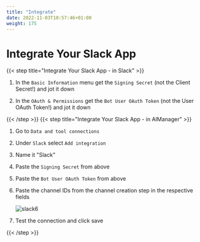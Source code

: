 ```yaml
---
title: "Integrate"
date: 2022-11-03T10:57:46+01:00
weight: 175
---
```


# Integrate Your Slack App

{{< step title="Integrate Your Slack App - in Slack" >}}




1. In the `Basic Information` menu get the `Signing Secret` (not the Client Secret!) and jot it down

3. In the `OAuth & Permissions` get the `Bot User OAuth Token` (not the User OAuth Token!) and jot it down



{{< /step >}}
{{< step title="Integrate Your Slack App - in AIManager" >}}




1. Go to `Data and tool connections`
5. Under `Slack` select `Add integration`
6. Name it "Slack"
7. Paste the `Signing Secret` from above
8. Paste the `Bot User OAuth Token` from above
9. Paste the channel IDs from the channel creation step in the respective fields

	![slack6](/cp4waiops-training/pics/slack/slack012.png)

10. Test the connection and click save

{{< /step >}}



